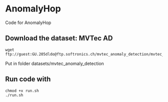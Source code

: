 # AnomalyHop
Code for AnomalyHop

## Download the dataset: MVTec AD

```
wget ftp://guest:GU.205dldo@ftp.softronics.ch/mvtec_anomaly_detection/mvtec_anomaly_detection.tar.xz
```
Put in folder datasets/mvtec_anomaly_detection

## Run code with

```
chmod +x run.sh
./run.sh
```
